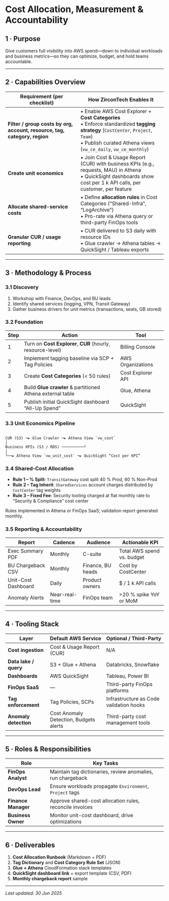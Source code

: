 # Cost Allocation, Measurement & Accountability

## 1 · Purpose
Give customers full visibility into AWS spend—down to individual workloads and business metrics—so they can optimize, budget, and hold teams accountable.

---

## 2 · Capabilities Overview

| Requirement (per checklist) | How ZirconTech Enables It |
|-----------------------------|---------------------------|
| **Filter / group costs by org, account, resource, tag, category, region** | • Enable AWS Cost Explorer + **Cost Categories**  <br>• Enforce standardized **tagging strategy** (`CostCenter`, `Project`, `Team`)  <br>• Publish curated Athena views (`vw_ce_daily`, `vw_ce_monthly`) |
| **Create unit economics** | • Join Cost & Usage Report (CUR) with business KPIs (e.g., requests, MAU) in Athena  <br>• QuickSight dashboards show cost per 1 k API calls, per customer, per feature  |
| **Allocate shared-service costs** | • Define **allocation rules** in Cost Categories (“Shared-Infra”, “LogArchive”)  <br>• Pro-rate via Athena query or third-party FinOps tools  |
| **Granular CUR / usage reporting** | • CUR delivered to S3 daily with resource IDs  <br>• Glue crawler → Athena tables → QuickSight / Tableau exports  |

---

## 3 · Methodology & Process

### 3.1 Discovery
1. Workshop with Finance, DevOps, and BU leads  
2. Identify shared services (logging, VPN, Transit Gateway)  
3. Gather business drivers for unit metrics (transactions, seats, GB stored)

### 3.2 Foundation
| Step | Action | Tool |
|------|--------|------|
| 1 | Turn on **Cost Explorer**, **CUR** (hourly, resource-level) | Billing Console |
| 2 | Implement tagging baseline via SCP + Tag Policies | AWS Organizations |
| 3 | Create **Cost Categories** (< 50 rules) | Cost Explorer API |
| 4 | Build **Glue crawler** & partitioned Athena external table | Glue, Athena |
| 5 | Publish initial QuickSight dashboard “All-Up Spend” | QuickSight |

### 3.3 Unit Economics Pipeline
```

CUR (S3) ─► Glue Crawler ─► Athena View `vw_cost`
│
Business KPIs (S3 / RDS) ──────────┘
│
└──► Athena View `vw_unit_cost` ─► QuickSight “Cost per KPI”

```

### 3.4 Shared-Cost Allocation
* **Rule 1 – % Split**: `TransitGateway` cost split 40 % Prod, 60 % Non-Prod  
* **Rule 2 – Tag Inherit**: `SharedServices` account charges distributed by `CostCenter` tag weights  
* **Rule 3 – Fixed Fee**: Security tooling charged at flat monthly rate to “Security & Compliance” cost center

Rules implemented in Athena or FinOps SaaS; validation report generated monthly.

### 3.5 Reporting & Accountability
| Report | Cadence | Audience | Actionable KPI |
|--------|---------|----------|----------------|
| Exec Summary PDF | Monthly | C-suite | Total AWS spend vs. budget |
| BU Chargeback CSV | Monthly | Finance, BU heads | Cost by CostCenter |
| Unit-Cost Dashboard | Daily | Product owners | $ / 1 k API calls |
| Anomaly Alerts | Near-real-time | FinOps team | >20 % spike YoY or MoM |

---

## 4 · Tooling Stack

| Layer | Default AWS Service | Optional / Third-Party |
|-------|--------------------|-------------------------|
| **Cost ingestion** | Cost & Usage Report (CUR) | N/A |
| **Data lake / query** | S3 + Glue + Athena | Databricks, Snowflake |
| **Dashboards** | AWS QuickSight | Tableau, Power BI |
| **FinOps SaaS** | — | Third-party FinOps platforms |
| **Tag enforcement** | Tag Policies, SCPs | Infrastructure as Code validation hooks |
| **Anomaly detection** | Cost Anomaly Detection, Budgets alerts | Third-party cost management tools |

---

## 5 · Roles & Responsibilities

| Role | Key Tasks |
|------|-----------|
| **FinOps Analyst** | Maintain tag dictionaries, review anomalies, run chargeback |
| **DevOps Lead** | Ensure workloads propagate `Environment`, `Project` tags |
| **Finance Manager** | Approve shared-cost allocation rules, reconcile invoices |
| **Business Owner** | Monitor unit-cost dashboard, drive optimizations |

---

## 6 · Deliverables

1. **Cost Allocation Runbook** (Markdown + PDF)  
2. **Tag Dictionary** and **Cost Category Rule Set** (JSON)  
3. **Glue + Athena** CloudFormation stack templates  
4. **QuickSight dashboard link** + export template (CSV, PDF)  
5. **Monthly chargeback report** sample

---

_Last updated: 30 Jun 2025_

